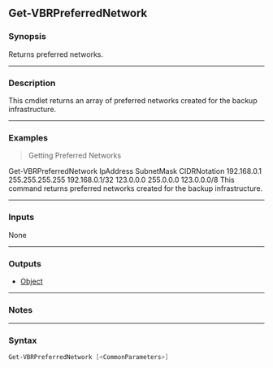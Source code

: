 Get-VBRPreferredNetwork
-----------------------

### Synopsis
Returns preferred networks.

---

### Description

This cmdlet returns an array of preferred networks created for the backup infrastructure.

---

### Examples
> Getting Preferred Networks

Get-VBRPreferredNetwork
  IpAddress                               SubnetMask                              CIDRNotation
  192.168.0.1                             255.255.255.255                         192.168.0.1/32
  123.0.0.0                               255.0.0.0                               123.0.0.0/8
This command returns preferred networks created for the backup infrastructure.

---

### Inputs
None

---

### Outputs
* [Object](https://learn.microsoft.com/en-us/dotnet/api/System.Object)

---

### Notes

---

### Syntax
```PowerShell
Get-VBRPreferredNetwork [<CommonParameters>]
```
